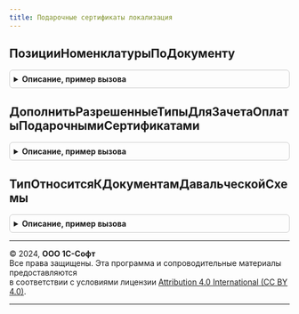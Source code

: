 ```yaml
---
title: Подарочные сертификаты локализация
---
```



## ПозицииНоменклатурыПоДокументу
<details style="margin: 1em 0; padding: 0.5em; border: 1px solid #ccc; border-radius: 6px;">

<summary style="font-weight: bold; cursor: pointer;">Описание, пример вызова</summary>

```bsl

//++ Локализация

// Возвращает таблицу товаров для заполнения позиций строк в параметрах чека на оплату
//
// Параметры:
// 	ДокументСсылка - ДокументСсылка - Документ для получения товарных позиций
// Возвращаемое значение:
// 	ТаблицаЗначений - Таблица с товарными позициями с количественными и суммовыми показателями
Функция ПозицииНоменклатурыПоДокументу(ДокументСсылка) Экспорт
```

Пример вызова
```bsl
Результат = ПодарочныеСертификатыЛокализация.ПозицииНоменклатурыПоДокументу(ДокументСсылка) 
```
</details>

## ДополнитьРазрешенныеТипыДляЗачетаОплатыПодарочнымиСертификатами
<details style="margin: 1em 0; padding: 0.5em; border: 1px solid #ccc; border-radius: 6px;">

<summary style="font-weight: bold; cursor: pointer;">Описание, пример вызова</summary>

```bsl

//Дополняет переданный массив разрешенных типов для зачета оплат подарочными сертификатами.
//
// Параметры:
//  РазрешенныеТипы - Массив Из ДокументСсылка, СправочникСсылка - Типы разрешенных ссылок для проверки.
//
Процедура ДополнитьРазрешенныеТипыДляЗачетаОплатыПодарочнымиСертификатами(РазрешенныеТипы) Экспорт
```

Пример вызова
```bsl
ПодарочныеСертификатыЛокализация.ДополнитьРазрешенныеТипыДляЗачетаОплатыПодарочнымиСертификатами(РазрешенныеТипы) 
```
</details>

## ТипОтноситсяКДокументамДавальческойСхемы
<details style="margin: 1em 0; padding: 0.5em; border: 1px solid #ccc; border-radius: 6px;">

<summary style="font-weight: bold; cursor: pointer;">Описание, пример вызова</summary>

```bsl

//++ НЕ УТКА

// Проверяет, что переданный тип относится к типам документов давальческой схемы.
//
// Параметры:
//  ТипДокумента - Тип - Проверяемый тип.
//
// Возвращаемое значение:
//  Булево -
Функция ТипОтноситсяКДокументамДавальческойСхемы(ТипДокумента) Экспорт
```

Пример вызова
```bsl
Результат = ПодарочныеСертификатыЛокализация.ТипОтноситсяКДокументамДавальческойСхемы(ТипДокумента) 
```
</details>

---

© 2024, **ООО 1С-Софт**  
Все права защищены. Эта программа и сопроводительные материалы предоставляются  
в соответствии с условиями лицензии [Attribution 4.0 International (CC BY 4.0)](https://creativecommons.org/licenses/by/4.0/legalcode).

---
